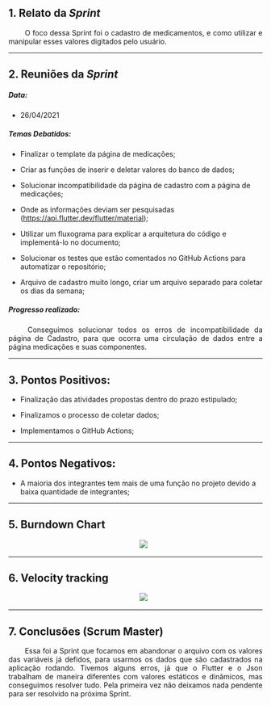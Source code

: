 ## 1. Relato da _Sprint_

<p align="justify">&emsp;&emsp; O foco dessa Sprint foi o cadastro de medicamentos, e como utilizar e manipular esses valores digitados pelo usuário.</p>


------------
## 2. Reuniões da _Sprint_ 
##### Data:
- 26/04/2021

##### _Temas Debatidos:_

-  Finalizar o template da página de medicações;

-  Criar as funções de inserir e deletar valores do banco de dados;

-  Solucionar incompatibilidade da página de cadastro com a página de medicações;

-  Onde as informações deviam ser pesquisadas (https://api.flutter.dev/flutter/material);

-  Utilizar um fluxograma para explicar a arquitetura do código e implementá-lo no documento;

-  Solucionar os testes que estão comentados no GitHub Actions para automatizar o repositório;

-  Arquivo de cadastro muito longo, criar um arquivo separado para coletar os dias da semana;


##### Progresso realizado: 

<p align="justify">&emsp;&emsp; Conseguimos solucionar todos os erros de incompatibilidade da página de Cadastro, para que ocorra uma circulação de dados entre a página medicações e suas componentes.</p>

------------

## 3. Pontos Positivos:

* Finalização das atividades propostas dentro do prazo estipulado;

* Finalizamos o processo de coletar dados;

* Implementamos o GitHub Actions;

-----------

## 4. Pontos Negativos:

* A maioria dos integrantes tem mais de uma função no projeto devido a baixa quantidade de integrantes;

-----------

## 5. Burndown Chart
<p align = "center"> &emsp;&emsp; <img src="https://raw.githubusercontent.com/fga-eps-mds/MDS-2020-2-G9/8c90e955b2e685aaff21ec4e302ce57f58c637f2/docs/Sprints/Gr%C3%A1ficos/Burn%20Down%20(6).jpeg">
</p>

-----------

## 6. Velocity tracking
<p align = "center"> &emsp;&emsp; <img src="https://raw.githubusercontent.com/fga-eps-mds/MDS-2020-2-G9/8c90e955b2e685aaff21ec4e302ce57f58c637f2/docs/Sprints/Gr%C3%A1ficos/Velocity%20tracking%20(4).jpeg">
</p>

-----------

## 7. Conclusões (Scrum Master)

<p align="justify">&emsp;&emsp; Essa foi a Sprint que focamos em abandonar o arquivo com os valores das variáveis já defidos, para usarmos os dados que são cadastrados na aplicação rodando. Tivemos alguns erros, já que o Flutter e o Json trabalham de maneira diferentes com valores estáticos e dinâmicos, mas conseguimos resolver tudo. Pela primeira vez não deixamos nada pendente para ser resolvido na próxima Sprint.</p>